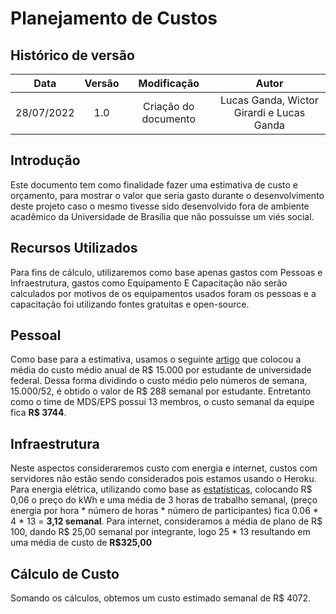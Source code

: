 # Planejamento de Custos

## Histórico de versão
| Data | Versão | Modificação | Autor |
| :--: | :----: | :---------: | :---: |
| 28/07/2022 | 1.0 | Criação do documento | Lucas Ganda, Wictor Girardi e Lucas Ganda|

## Introdução

Este documento tem como finalidade fazer uma estimativa de custo e orçamento, para mostrar o valor que seria gasto durante o desenvolvimento deste projeto caso o mesmo tivesse sido desenvolvido fora de ambiente acadêmico da Universidade de Brasília que não possuísse um viés social.


## Recursos Utilizados

Para fins de cálculo, utilizaremos como base apenas gastos com Pessoas e Infraestrutura, gastos como Equipamento E Capacitação não serão calculados por motivos de os equipamentos usados foram os pessoas e a capacitação foi utilizando fontes gratuitas e open-source. 

## Pessoal

Como base para a estimativa, usamos o seguinte [artigo](https://www.correiobraziliense.com.br/app/noticia/eu-estudante/ensino_ensinosuperior/2015/03/05/ensino_ensinosuperior_interna,474102/portas-abertas-ao-cidadao.shtml) que colocou a média do custo médio anual de R$ 15.000 por estudante de universidade federal. Dessa forma dividindo o custo médio pelo números de semana, 15.000/52, é obtido o valor de R$ 288 semanal por estudante. Entretanto como o time de MDS/EPS possui 13 membros, o custo semanal da equipe fica **R$ 3744**.

## Infraestrutura 

Neste aspectos consideraremos custo com energia e internet, custos com servidores não estão sendo considerados pois estamos usando o Heroku. 
Para energia elétrica, utilizando como base as [estatísticas](https://g1.globo.com/df/distrito-federal/noticia/2020/12/01/conta-de-luz-fica-mais-cara-no-df-apos-reajuste-da-aneel.ghtml), colocando R$ 0,06 o preço do kWh e uma média de 3 horas de trabalho semanal, (preço energia por hora * número de horas * número de participantes) fica 0.06 * 4 * 13 = **3,12 semanal**.
Para internet, consideramos a média de plano de R$ 100, dando R$ 25,00 semanal por integrante, logo 25 * 13 resultando em uma média de custo de **R$325,00** 

## Cálculo de Custo

Somando os cálculos, obtemos um custo estimado semanal de R$ 4072. 


